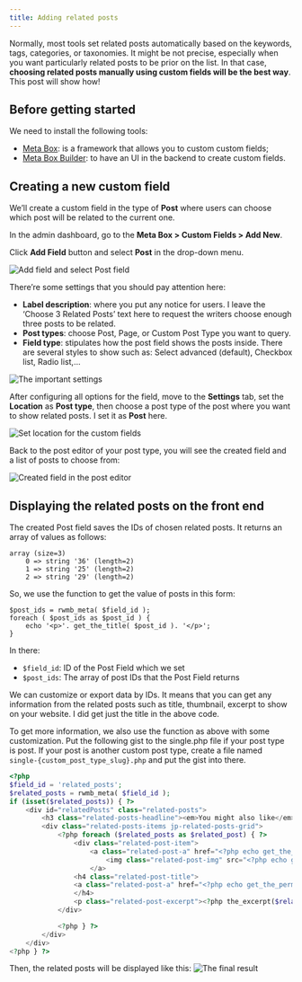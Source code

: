 ```yaml
---
title: Adding related posts
---
```


Normally, most tools set related posts automatically based on the keywords, tags, categories, or taxonomies. It might be not precise, especially when you want particularly related posts to be prior on the list. In that case, **choosing related posts manually using custom fields will be the best way**. This post will show how!

## Before getting started

We need to install the following tools:

* [Meta Box](https://metabox.io): is a framework that allows you to custom custom fields;
* [Meta Box Builder](https://metabox.io/plugins/meta-box-builder/): to have an UI in the backend to create custom fields.

## Creating a new custom field

We’ll create a custom field in the type of **Post** where users can choose which post will be related to the current one.

In the admin dashboard, go to the **Meta Box > Custom Fields > Add New**.

Click **Add Field** button and select **Post** in the drop-down menu.

![Add field and select Post field](https://i.imgur.com/Uxj2t8a.png)

There’re some settings that you should pay attention here:

* **Label description**: where you put any notice for users. I leave the ‘Choose 3 Related Posts’ text here to request the writers choose enough three posts to be related.
* **Post types**: choose Post, Page, or Custom Post Type you want to query.
* **Field type**: stipulates how the post field shows the posts inside. There are several styles to show such as: Select advanced (default), Checkbox list, Radio list,...

![The important settings](https://i.imgur.com/GVW00A5.png)

After configuring all options for the field, move to the **Settings** tab, set the **Location** as **Post type**, then choose a post type of the post where you want to show related posts. I set it as **Post** here.

![Set location for the custom fields](https://i.imgur.com/tveh2L4.png)

Back to the post editor of your post type, you will see the created field and a list of posts to choose from:

![Created field in the post editor](https://i.imgur.com/kr4iWdH.png)

## Displaying the related posts on the front end

The created Post field saves the IDs of chosen related posts. It returns an array of values as follows:
```
array (size=3)
    0 => string '36' (length=2)
    1 => string '25' (length=2)
    2 => string '29' (length=2)
```

So, we use the function to get the value of posts in this form:

```
$post_ids = rwmb_meta( $field_id );
foreach ( $post_ids as $post_id ) {
    echo '<p>'. get_the_title( $post_id ). '</p>';
}
```

In there:

* `$field_id`: ID of the Post Field which we set
* `$post_ids`: The array of post IDs that the Post Field returns

We can customize or export data by IDs. It means that you can get any information from the related posts such as title, thumbnail, excerpt to show on your website. I did get just the title in the above code.

To get more information, we also use the function as above with some customization. Put the following gist to the single.php file if your post type is post. If your post is another custom post type, create a file named `single-{custom_post_type_slug}.php` and put the gist into there.

```php
<?php 
$field_id = 'related_posts';
$related_posts = rwmb_meta( $field_id );
if (isset($related_posts)) { ?>
	<div id="relatedPosts" class="related-posts">
		<h3 class="related-posts-headline"><em>You might also like</em></h3>
		<div class="related-posts-items jp-related-posts-grid"> 
			<?php foreach ($related_posts as $related_post) { ?>
				<div class="related-post-item">
					<a class="related-post-a" href="<?php echo get_the_permalink($related_post); ?>" title="<?php echo get_the_title($related_post); ?>" rel="nofollow">
						<img class="related-post-img" src="<?php echo get_the_post_thumbnail_url($related_post, 'thumbnail'); ?>" alt="<?php echo get_the_title($related_post); ?>">
					</a>
			    <h4 class="related-post-title">
				<a class="related-post-a" href="<?php echo get_the_permalink($related_post); ?>" title="<?php echo get_the_title($related_post); ?>" rel="nofollow"><?php echo get_the_title($related_post); ?></a>
			    </h4>
			    <p class="related-post-excerpt"><?php the_excerpt($related_post); ?></p>
			</div>

			<?php } ?>
		</div>
	</div>	 
<?php } ?>
```

Then, the related posts will be displayed like this:
![The final result](https://i.imgur.com/9xIf0QH.png)

